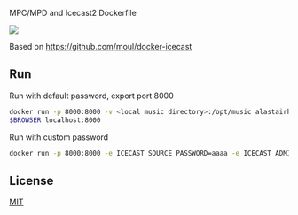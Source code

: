 
MPC/MPD and Icecast2 Dockerfile

[![](http://dockeri.co/image/alastairhm/icecast)](https://index.docker.io/u/alastairhm/icecast/)

Based on https://github.com/moul/docker-icecast

## Run

Run with default password, export port 8000

```bash
docker run -p 8000:8000 -v <local music directory>:/opt/music alastairhm/icecast
$BROWSER localhost:8000
```

Run with custom password

```bash
docker run -p 8000:8000 -e ICECAST_SOURCE_PASSWORD=aaaa -e ICECAST_ADMIN_PASSWORD=bbbb -e ICECAST_PASSWORD=cccc -e ICECAST_RELAY_PASSWORD=dddd <local music directory>:/opt/music alastairhm/icecast
```

## License

[MIT](https://github.com/moul/docker-icecast/blob/master/LICENSE.md)
